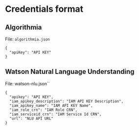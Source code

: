 # Credentials format

## Algorithmia

File: `algorithmia.json`

```
{
  "apiKey": "API KEY"
}
```

## Watson Natural Language Understanding

File: watson-nlu.json`` 

```
{
  "apikey": "API KEY",
  "iam_apikey_description": "IAM API KEY Description",
  "iam_apikey_name": "IAM API KEY Name",
  "iam_role_crn": "IAM Role CRN",
  "iam_serviceid_crn": "IAM Service Id CRN",
  "url": "NLU API URL"
}
```